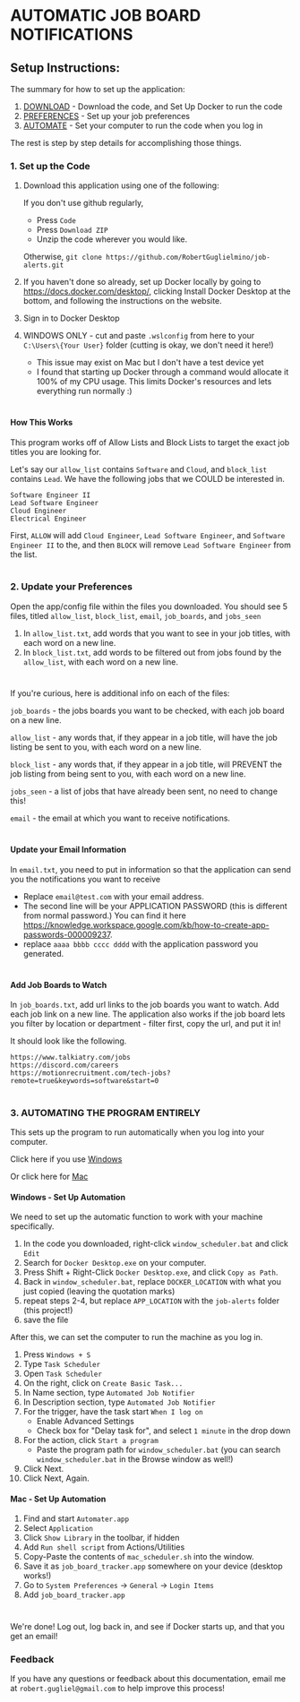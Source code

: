 # AUTOMATIC JOB BOARD NOTIFICATIONS

## Setup Instructions:

The summary for how to set up the application:

1) [DOWNLOAD](#set-up-the-code) - Download the code, and Set Up Docker to run the code 
2) [PREFERENCES](#update-your-preferences) - Set up your job preferences
3) [AUTOMATE](#automating-the-program-entirely) - Set your computer to run the code when you log in

The rest is step by step details for accomplishing those things.

### 1. Set up the Code
1) Download this application using one of the following:
 
    If you don't use github regularly,
    - Press `Code`
    - Press `Download ZIP`
    - Unzip the code wherever you would like.

    Otherwise, `git clone https://github.com/RobertGuglielmino/job-alerts.git`
2) If you haven't done so already, set up Docker locally by going to https://docs.docker.com/desktop/, clicking Install Docker Desktop at the bottom, and following the instructions on the website.
3) Sign in to Docker Desktop
4) WINDOWS ONLY -  cut and paste `.wslconfig` from here to your `C:\Users\{Your User}` folder (cutting is okay, we don't need it here!)
    - This issue may exist on Mac but I don't have a test device yet
    - I found that starting up Docker through a command would allocate it 100% of my CPU usage. This limits Docker's resources and lets everything run normally :)

#

#### How This Works

This program works off of Allow Lists and Block Lists to target the exact job titles you are looking for.


Let's say our `allow_list` contains `Software` and `Cloud`, and `block_list` contains `Lead`. We have the following jobs that we COULD be interested in.
 ```
Software Engineer II
Lead Software Engineer
Cloud Engineer 
Electrical Engineer
 ```

 First, `ALLOW` will add `Cloud Engineer`, `Lead Software Engineer`, and `Software Engineer II` to the, and then `BLOCK` will remove `Lead Software Engineer` from the list.

#

### 2. Update your Preferences

Open the app/config file within the files you downloaded. You should see 5 files, titled `allow_list`, `block_list`, `email`, `job_boards`, and `jobs_seen`

1) In `allow_list.txt`, add words that you want to see in your job titles, with each word on a new line.
2) In `block_list.txt`, add words to be filtered out from jobs found by the `allow_list`, with each word on a new line.

#

If you're curious, here is additional info on each of the files:

 `job_boards` - the jobs boards you want to be checked, with each job board on a new line.

 `allow_list` - any words that, if they appear in a job title, will have the job listing be sent to you, with each word on a new line.

 `block_list` - any words that, if they appear in a job title, will PREVENT the job listing from being sent to you, with each word on a new line.

 `jobs_seen` - a list of jobs that have already been sent, no need to change this!

 `email` - the email at which you want to receive notifications.

#


#### Update your Email Information

In `email.txt`, you need to put in information so that the application can send you the notifications you want to receive
- Replace `email@test.com` with your email address.
- The second line will be your APPLICATION PASSWORD (this is different from normal password.) You can find it here https://knowledge.workspace.google.com/kb/how-to-create-app-passwords-000009237. 
- replace `aaaa bbbb cccc dddd` with the application password you generated.

#


#### Add Job Boards to Watch

In `job_boards.txt`, add url links to the job boards you want to watch. Add each job link on a new line. The application also works if the job board lets you filter by location or department - filter first, copy the url, and put it in!

It should look like the following. 

```
https://www.talkiatry.com/jobs
https://discord.com/careers
https://motionrecruitment.com/tech-jobs?remote=true&keywords=software&start=0
```

#

### 3. AUTOMATING THE PROGRAM ENTIRELY 

 This sets up the program to run automatically when you log into your computer.

Click here if you use [Windows](#windows---set-up-automation)

Or click here for [Mac](#mac---set-up-automation)

#### Windows - Set Up Automation

 
We need to set up the automatic function to work with your machine specifically.

1) In the code you downloaded, right-click `window_scheduler.bat` and click `Edit`
2) Search for `Docker Desktop.exe` on your computer. 
3) Press Shift + Right-Click `Docker Desktop.exe`, and click `Copy as Path`.
4) Back in `window_scheduler.bat`, replace `DOCKER_LOCATION` with what you just copied (leaving the quotation marks)
5) repeat steps 2-4, but replace `APP_LOCATION` with the `job-alerts` folder (this project!)
6) save the file

After this, we can set the computer to run the machine as you log in.

 1) Press `Windows + S`
 2) Type `Task Scheduler`
 3) Open `Task Scheduler`
 4) On the right, click on `Create Basic Task...`
 5) In Name section, type `Automated Job Notifier`
 6) In Description section, type `Automated Job Notifier`
 7) For the trigger, have the task start `When I log on`
    - Enable Advanced Settings
    - Check box for "Delay task for", and select `1 minute` in the drop down
 8) For the action, click `Start a program`
    - Paste the program path for `window_scheduler.bat` (you can search `window_scheduler.bat` in the Browse window as well!)
 9) Click Next.
 10) Click Next, Again.

#### Mac - Set Up Automation

 1) Find and start `Automater.app`
 2) Select `Application`
 3) Click `Show Library` in the toolbar, if hidden
 4) Add `Run shell script` from Actions/Utilities
 5) Copy-Paste the contents of `mac_scheduler.sh` into the window.
 6) Save it as `job_board_tracker.app` somewhere on your device (desktop works!) 
 7) Go to `System Preferences` -> `General` -> `Login Items`
 8) Add `job_board_tracker.app`

#

We're done! Log out, log back in, and see if Docker starts up, and that you get an email!

### Feedback 
If you have any questions or feedback about this documentation, email me at `robert.gugliel@gmail.com` to help improve this process!
